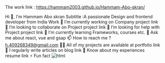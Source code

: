 The work link : https://hammam2003.github.io/Hammam-Abo-skran/


Hi 👋, I'm Hammam Abo skran
Subtitle :A passionate Design and frontend developer from India
Work 🔭 I’m currently working on Company
project link 👯 I’m looking to collaborate on Project
project link 🤝 I’m looking for help with Project
project link 🌱 I’m currently learning Frameworks, courses etc.
💬 Ask me about react, vue and gsap
📫 How to reach me ? h.409268349@gmail.com
👨‍💻 All of my projects are available at portfolio link
📝 I regularly write articles on blog link
📄 Know about my experiences resume link
⚡ Fun fact
![html](https://user-images.githubusercontent.com/102245213/160132592-7a1ad0b5-55c6-4889-b335-adcf8eccadba.PNG)
